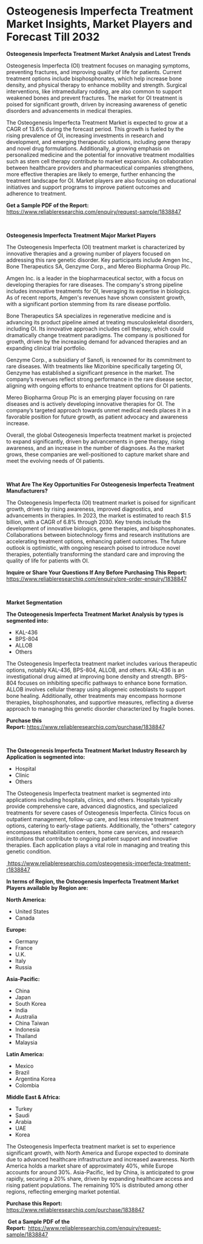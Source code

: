 <p><h1>Osteogenesis Imperfecta Treatment Market Insights, Market Players and Forecast Till 2032</h1></p><p><strong>Osteogenesis Imperfecta Treatment Market Analysis and Latest Trends</strong></p>
<p><p>Osteogenesis Imperfecta (OI) treatment focuses on managing symptoms, preventing fractures, and improving quality of life for patients. Current treatment options include bisphosphonates, which help increase bone density, and physical therapy to enhance mobility and strength. Surgical interventions, like intramedullary rodding, are also common to support weakened bones and prevent fractures. The market for OI treatment is poised for significant growth, driven by increasing awareness of genetic disorders and advancements in medical therapies. </p><p>The Osteogenesis Imperfecta Treatment Market is expected to grow at a CAGR of 13.6% during the forecast period. This growth is fueled by the rising prevalence of OI, increasing investments in research and development, and emerging therapeutic solutions, including gene therapy and novel drug formulations. Additionally, a growing emphasis on personalized medicine and the potential for innovative treatment modalities such as stem cell therapy contribute to market expansion. As collaboration between healthcare providers and pharmaceutical companies strengthens, more effective therapies are likely to emerge, further enhancing the treatment landscape for OI. Market players are also focusing on educational initiatives and support programs to improve patient outcomes and adherence to treatment.</p></p>
<p><strong>Get a Sample PDF of the Report:&nbsp;</strong> <a href="https://www.reliableresearchiq.com/enquiry/request-sample/1838847?utm_campaign=3106&utm_medium=2&utm_source=Github&utm_content=ia&utm_term=13042025&utm_id=osteogenesis-imperfecta-treatment">https://www.reliableresearchiq.com/enquiry/request-sample/1838847</a></p>
<p>&nbsp;</p>
<p><strong>Osteogenesis Imperfecta Treatment Major Market Players</strong></p>
<p><p>The Osteogenesis Imperfecta (OI) treatment market is characterized by innovative therapies and a growing number of players focused on addressing this rare genetic disorder. Key participants include Amgen Inc., Bone Therapeutics SA, Genzyme Corp., and Mereo Biopharma Group Plc.</p><p>Amgen Inc. is a leader in the biopharmaceutical sector, with a focus on developing therapies for rare diseases. The company's strong pipeline includes innovative treatments for OI, leveraging its expertise in biologics. As of recent reports, Amgen's revenues have shown consistent growth, with a significant portion stemming from its rare disease portfolio.</p><p>Bone Therapeutics SA specializes in regenerative medicine and is advancing its product pipeline aimed at treating musculoskeletal disorders, including OI. Its innovative approach includes cell therapy, which could dramatically change treatment paradigms. The company is positioned for growth, driven by the increasing demand for advanced therapies and an expanding clinical trial portfolio.</p><p>Genzyme Corp., a subsidiary of Sanofi, is renowned for its commitment to rare diseases. With treatments like Mizoribine specifically targeting OI, Genzyme has established a significant presence in the market. The company’s revenues reflect strong performance in the rare disease sector, aligning with ongoing efforts to enhance treatment options for OI patients.</p><p>Mereo Biopharma Group Plc is an emerging player focusing on rare diseases and is actively developing innovative therapies for OI. The company’s targeted approach towards unmet medical needs places it in a favorable position for future growth, as patient advocacy and awareness increase.</p><p>Overall, the global Osteogenesis Imperfecta treatment market is projected to expand significantly, driven by advancements in gene therapy, rising awareness, and an increase in the number of diagnoses. As the market grows, these companies are well-positioned to capture market share and meet the evolving needs of OI patients.</p></p>
<p>&nbsp;</p>
<p><strong>What Are The Key Opportunities For Osteogenesis Imperfecta Treatment Manufacturers?</strong></p>
<p><p>The Osteogenesis Imperfecta (OI) treatment market is poised for significant growth, driven by rising awareness, improved diagnostics, and advancements in therapies. In 2023, the market is estimated to reach $1.5 billion, with a CAGR of 6.8% through 2030. Key trends include the development of innovative biologics, gene therapies, and bisphosphonates. Collaborations between biotechnology firms and research institutions are accelerating treatment options, enhancing patient outcomes. The future outlook is optimistic, with ongoing research poised to introduce novel therapies, potentially transforming the standard care and improving the quality of life for patients with OI.</p></p>
<p><strong>Inquire or Share Your Questions If Any Before Purchasing This Report:</strong> <a href="https://www.reliableresearchiq.com/enquiry/pre-order-enquiry/1838847?utm_campaign=3106&utm_medium=2&utm_source=Github&utm_content=ia&utm_term=13042025&utm_id=osteogenesis-imperfecta-treatment">https://www.reliableresearchiq.com/enquiry/pre-order-enquiry/1838847</a></p>
<p>&nbsp;</p>
<p><strong>Market Segmentation</strong></p>
<p><strong>The Osteogenesis Imperfecta Treatment Market Analysis by types is segmented into:</strong></p>
<p><ul><li>KAL-436</li><li>BPS-804</li><li>ALLOB</li><li>Others</li></ul></p>
<p><p>The Osteogenesis Imperfecta treatment market includes various therapeutic options, notably KAL-436, BPS-804, ALLOB, and others. KAL-436 is an investigational drug aimed at improving bone density and strength. BPS-804 focuses on inhibiting specific pathways to enhance bone formation. ALLOB involves cellular therapy using allogeneic osteoblasts to support bone healing. Additionally, other treatments may encompass hormone therapies, bisphosphonates, and supportive measures, reflecting a diverse approach to managing this genetic disorder characterized by fragile bones.</p></p>
<p><strong>Purchase this Report:&nbsp;</strong><a href="https://www.reliableresearchiq.com/purchase/1838847?utm_campaign=3106&utm_medium=2&utm_source=Github&utm_content=ia&utm_term=13042025&utm_id=osteogenesis-imperfecta-treatment">https://www.reliableresearchiq.com/purchase/1838847</a></p>
<p>&nbsp;</p>
<p><strong>The Osteogenesis Imperfecta Treatment Market Industry Research by Application is segmented into:</strong></p>
<p><ul><li>Hospital</li><li>Clinic</li><li>Others</li></ul></p>
<p><p>The Osteogenesis Imperfecta treatment market is segmented into applications including hospitals, clinics, and others. Hospitals typically provide comprehensive care, advanced diagnostics, and specialized treatments for severe cases of Osteogenesis Imperfecta. Clinics focus on outpatient management, follow-up care, and less intensive treatment options, catering to early-stage patients. Additionally, the "others" category encompasses rehabilitation centers, home care services, and research institutions that contribute to ongoing patient support and innovative therapies. Each application plays a vital role in managing and treating this genetic condition.</p></p>
<p><a href="https://www.reliableresearchiq.com/osteogenesis-imperfecta-treatment-r1838847?utm_campaign=3106&utm_medium=2&utm_source=Github&utm_content=ia&utm_term=13042025&utm_id=osteogenesis-imperfecta-treatment">&nbsp;https://www.reliableresearchiq.com/osteogenesis-imperfecta-treatment-r1838847</a></p>
<p><strong>In terms of Region, the Osteogenesis Imperfecta Treatment Market Players available by Region are:</strong></p>
<p>
    <p> <strong> North America: </strong>
        <ul>
            <li>United States</li>
            <li>Canada</li>
        </ul>
        </p> 
    <p> <strong> Europe: </strong>
        <ul>
            <li>Germany</li>
            <li>France</li>
            <li>U.K.</li>
            <li>Italy</li>
            <li>Russia</li>
        </ul>
        </p> 
    <p> <strong> Asia-Pacific: </strong>
        <ul>
            <li>China</li>
            <li>Japan</li>
            <li>South Korea</li>
            <li>India</li>
            <li>Australia</li>
            <li>China Taiwan</li>
            <li>Indonesia</li>
            <li>Thailand</li>
            <li>Malaysia</li>
        </ul>
        </p> 
    <p> <strong> Latin America: </strong>
        <ul>
            <li>Mexico</li>
            <li>Brazil</li>
            <li>Argentina Korea</li>
            <li>Colombia</li>
        </ul>
        </p> 
    <p> <strong> Middle East & Africa: </strong>
        <ul>
            <li>Turkey</li>
            <li>Saudi</li>
            <li>Arabia</li>
            <li>UAE</li>
            <li>Korea</li>
        </ul>
    </p>
    </p>
<p><p>The Osteogenesis Imperfecta treatment market is set to experience significant growth, with North America and Europe expected to dominate due to advanced healthcare infrastructure and increased awareness. North America holds a market share of approximately 40%, while Europe accounts for around 30%. Asia-Pacific, led by China, is anticipated to grow rapidly, securing a 20% share, driven by expanding healthcare access and rising patient populations. The remaining 10% is distributed among other regions, reflecting emerging market potential.</p></p>
<p><strong>Purchase this Report: </strong><a href="https://www.reliableresearchiq.com/purchase/1838847?utm_campaign=3106&utm_medium=2&utm_source=Github&utm_content=ia&utm_term=13042025&utm_id=osteogenesis-imperfecta-treatment">https://www.reliableresearchiq.com/purchase/1838847</a></p>
<p>&nbsp;<strong>Get a Sample PDF of the Report:&nbsp;&nbsp;</strong><a href="https://www.reliableresearchiq.com/enquiry/request-sample/1838847?utm_campaign=3106&utm_medium=2&utm_source=Github&utm_content=ia&utm_term=13042025&utm_id=osteogenesis-imperfecta-treatment">https://www.reliableresearchiq.com/enquiry/request-sample/1838847</a></p>
<p><strong></strong></p>
<p><p></p><p></p><p></p></p>